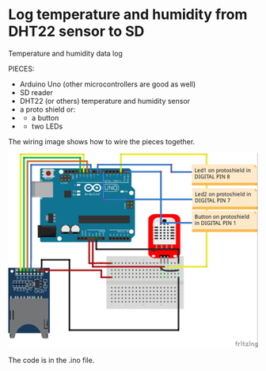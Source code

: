 # Log temperature and humidity from DHT22 sensor to SD
Temperature and humidity data log

PIECES:

- Arduino Uno (other microcontrollers are good as well)
- SD reader
- DHT22 (or others) temperature and humidity sensor
- a proto shield or:
- - a button
- - two LEDs

The wiring image shows how to wire the pieces together. 

![alt text](https://github.com/pitbull36/humidity_DHT22_to_SD/blob/main/wiring_toSD.jpg?raw=true)

The code is in the .ino file.
